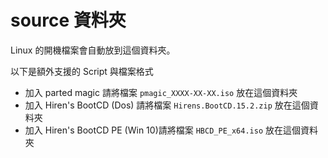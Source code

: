 # source 資料夾

Linux 的開機檔案會自動放到這個資料夾。

以下是額外支援的 Script 與檔案格式

- 加入 parted magic 請將檔案 `pmagic_XXXX-XX-XX.iso` 放在這個資料夾
- 加入 Hiren's BootCD (Dos) 請將檔案 `Hirens.BootCD.15.2.zip` 放在這個資料夾
- 加入 Hiren's BootCD PE (Win 10)請將檔案 `HBCD_PE_x64.iso` 放在這個資料夾